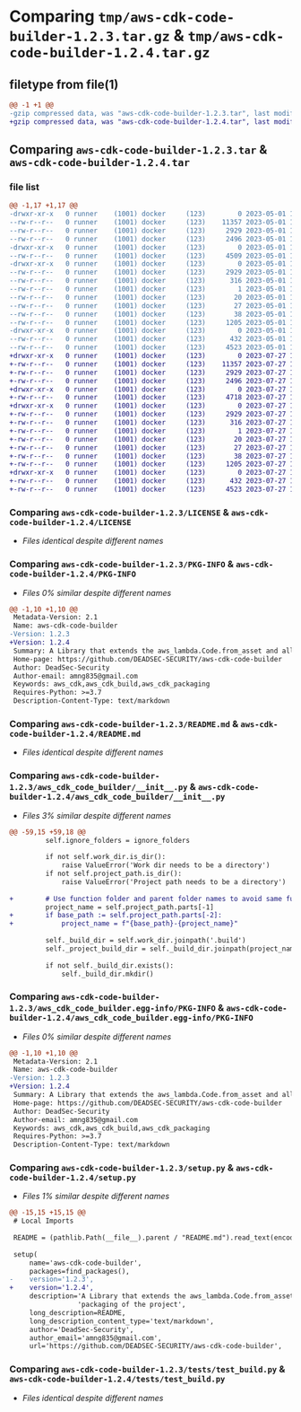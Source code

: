 # Comparing `tmp/aws-cdk-code-builder-1.2.3.tar.gz` & `tmp/aws-cdk-code-builder-1.2.4.tar.gz`

## filetype from file(1)

```diff
@@ -1 +1 @@
-gzip compressed data, was "aws-cdk-code-builder-1.2.3.tar", last modified: Mon May  1 19:30:06 2023, max compression
+gzip compressed data, was "aws-cdk-code-builder-1.2.4.tar", last modified: Thu Jul 27 13:08:08 2023, max compression
```

## Comparing `aws-cdk-code-builder-1.2.3.tar` & `aws-cdk-code-builder-1.2.4.tar`

### file list

```diff
@@ -1,17 +1,17 @@
-drwxr-xr-x   0 runner    (1001) docker     (123)        0 2023-05-01 19:30:06.184984 aws-cdk-code-builder-1.2.3/
--rw-r--r--   0 runner    (1001) docker     (123)    11357 2023-05-01 19:29:50.000000 aws-cdk-code-builder-1.2.3/LICENSE
--rw-r--r--   0 runner    (1001) docker     (123)     2929 2023-05-01 19:30:06.184984 aws-cdk-code-builder-1.2.3/PKG-INFO
--rw-r--r--   0 runner    (1001) docker     (123)     2496 2023-05-01 19:29:50.000000 aws-cdk-code-builder-1.2.3/README.md
-drwxr-xr-x   0 runner    (1001) docker     (123)        0 2023-05-01 19:30:06.180984 aws-cdk-code-builder-1.2.3/aws_cdk_code_builder/
--rw-r--r--   0 runner    (1001) docker     (123)     4509 2023-05-01 19:29:50.000000 aws-cdk-code-builder-1.2.3/aws_cdk_code_builder/__init__.py
-drwxr-xr-x   0 runner    (1001) docker     (123)        0 2023-05-01 19:30:06.184984 aws-cdk-code-builder-1.2.3/aws_cdk_code_builder.egg-info/
--rw-r--r--   0 runner    (1001) docker     (123)     2929 2023-05-01 19:30:06.000000 aws-cdk-code-builder-1.2.3/aws_cdk_code_builder.egg-info/PKG-INFO
--rw-r--r--   0 runner    (1001) docker     (123)      316 2023-05-01 19:30:06.000000 aws-cdk-code-builder-1.2.3/aws_cdk_code_builder.egg-info/SOURCES.txt
--rw-r--r--   0 runner    (1001) docker     (123)        1 2023-05-01 19:30:06.000000 aws-cdk-code-builder-1.2.3/aws_cdk_code_builder.egg-info/dependency_links.txt
--rw-r--r--   0 runner    (1001) docker     (123)       20 2023-05-01 19:30:06.000000 aws-cdk-code-builder-1.2.3/aws_cdk_code_builder.egg-info/requires.txt
--rw-r--r--   0 runner    (1001) docker     (123)       27 2023-05-01 19:30:06.000000 aws-cdk-code-builder-1.2.3/aws_cdk_code_builder.egg-info/top_level.txt
--rw-r--r--   0 runner    (1001) docker     (123)       38 2023-05-01 19:30:06.184984 aws-cdk-code-builder-1.2.3/setup.cfg
--rw-r--r--   0 runner    (1001) docker     (123)     1205 2023-05-01 19:29:50.000000 aws-cdk-code-builder-1.2.3/setup.py
-drwxr-xr-x   0 runner    (1001) docker     (123)        0 2023-05-01 19:30:06.184984 aws-cdk-code-builder-1.2.3/tests/
--rw-r--r--   0 runner    (1001) docker     (123)      432 2023-05-01 19:29:50.000000 aws-cdk-code-builder-1.2.3/tests/__init__.py
--rw-r--r--   0 runner    (1001) docker     (123)     4523 2023-05-01 19:29:50.000000 aws-cdk-code-builder-1.2.3/tests/test_build.py
+drwxr-xr-x   0 runner    (1001) docker     (123)        0 2023-07-27 13:08:08.886946 aws-cdk-code-builder-1.2.4/
+-rw-r--r--   0 runner    (1001) docker     (123)    11357 2023-07-27 13:07:48.000000 aws-cdk-code-builder-1.2.4/LICENSE
+-rw-r--r--   0 runner    (1001) docker     (123)     2929 2023-07-27 13:08:08.886946 aws-cdk-code-builder-1.2.4/PKG-INFO
+-rw-r--r--   0 runner    (1001) docker     (123)     2496 2023-07-27 13:07:48.000000 aws-cdk-code-builder-1.2.4/README.md
+drwxr-xr-x   0 runner    (1001) docker     (123)        0 2023-07-27 13:08:08.886946 aws-cdk-code-builder-1.2.4/aws_cdk_code_builder/
+-rw-r--r--   0 runner    (1001) docker     (123)     4718 2023-07-27 13:07:48.000000 aws-cdk-code-builder-1.2.4/aws_cdk_code_builder/__init__.py
+drwxr-xr-x   0 runner    (1001) docker     (123)        0 2023-07-27 13:08:08.886946 aws-cdk-code-builder-1.2.4/aws_cdk_code_builder.egg-info/
+-rw-r--r--   0 runner    (1001) docker     (123)     2929 2023-07-27 13:08:08.000000 aws-cdk-code-builder-1.2.4/aws_cdk_code_builder.egg-info/PKG-INFO
+-rw-r--r--   0 runner    (1001) docker     (123)      316 2023-07-27 13:08:08.000000 aws-cdk-code-builder-1.2.4/aws_cdk_code_builder.egg-info/SOURCES.txt
+-rw-r--r--   0 runner    (1001) docker     (123)        1 2023-07-27 13:08:08.000000 aws-cdk-code-builder-1.2.4/aws_cdk_code_builder.egg-info/dependency_links.txt
+-rw-r--r--   0 runner    (1001) docker     (123)       20 2023-07-27 13:08:08.000000 aws-cdk-code-builder-1.2.4/aws_cdk_code_builder.egg-info/requires.txt
+-rw-r--r--   0 runner    (1001) docker     (123)       27 2023-07-27 13:08:08.000000 aws-cdk-code-builder-1.2.4/aws_cdk_code_builder.egg-info/top_level.txt
+-rw-r--r--   0 runner    (1001) docker     (123)       38 2023-07-27 13:08:08.886946 aws-cdk-code-builder-1.2.4/setup.cfg
+-rw-r--r--   0 runner    (1001) docker     (123)     1205 2023-07-27 13:07:48.000000 aws-cdk-code-builder-1.2.4/setup.py
+drwxr-xr-x   0 runner    (1001) docker     (123)        0 2023-07-27 13:08:08.886946 aws-cdk-code-builder-1.2.4/tests/
+-rw-r--r--   0 runner    (1001) docker     (123)      432 2023-07-27 13:07:48.000000 aws-cdk-code-builder-1.2.4/tests/__init__.py
+-rw-r--r--   0 runner    (1001) docker     (123)     4523 2023-07-27 13:07:48.000000 aws-cdk-code-builder-1.2.4/tests/test_build.py
```

### Comparing `aws-cdk-code-builder-1.2.3/LICENSE` & `aws-cdk-code-builder-1.2.4/LICENSE`

 * *Files identical despite different names*

### Comparing `aws-cdk-code-builder-1.2.3/PKG-INFO` & `aws-cdk-code-builder-1.2.4/PKG-INFO`

 * *Files 0% similar despite different names*

```diff
@@ -1,10 +1,10 @@
 Metadata-Version: 2.1
 Name: aws-cdk-code-builder
-Version: 1.2.3
+Version: 1.2.4
 Summary: A Library that extends the aws_lambda.Code.from_asset and allows for auto packaging of the project
 Home-page: https://github.com/DEADSEC-SECURITY/aws-cdk-code-builder
 Author: DeadSec-Security
 Author-email: amng835@gmail.com
 Keywords: aws_cdk,aws_cdk_build,aws_cdk_packaging
 Requires-Python: >=3.7
 Description-Content-Type: text/markdown
```

### Comparing `aws-cdk-code-builder-1.2.3/README.md` & `aws-cdk-code-builder-1.2.4/README.md`

 * *Files identical despite different names*

### Comparing `aws-cdk-code-builder-1.2.3/aws_cdk_code_builder/__init__.py` & `aws-cdk-code-builder-1.2.4/aws_cdk_code_builder/__init__.py`

 * *Files 3% similar despite different names*

```diff
@@ -59,15 +59,18 @@
         self.ignore_folders = ignore_folders
 
         if not self.work_dir.is_dir():
             raise ValueError('Work dir needs to be a directory')
         if not self.project_path.is_dir():
             raise ValueError('Project path needs to be a directory')
 
+        # Use function folder and parent folder names to avoid same function folder name colisions
         project_name = self.project_path.parts[-1]
+        if base_path := self.project_path.parts[-2]:
+            project_name = f"{base_path}-{project_name}"
 
         self._build_dir = self.work_dir.joinpath('.build')
         self._project_build_dir = self._build_dir.joinpath(project_name)
 
         if not self._build_dir.exists():
             self._build_dir.mkdir()
```

### Comparing `aws-cdk-code-builder-1.2.3/aws_cdk_code_builder.egg-info/PKG-INFO` & `aws-cdk-code-builder-1.2.4/aws_cdk_code_builder.egg-info/PKG-INFO`

 * *Files 0% similar despite different names*

```diff
@@ -1,10 +1,10 @@
 Metadata-Version: 2.1
 Name: aws-cdk-code-builder
-Version: 1.2.3
+Version: 1.2.4
 Summary: A Library that extends the aws_lambda.Code.from_asset and allows for auto packaging of the project
 Home-page: https://github.com/DEADSEC-SECURITY/aws-cdk-code-builder
 Author: DeadSec-Security
 Author-email: amng835@gmail.com
 Keywords: aws_cdk,aws_cdk_build,aws_cdk_packaging
 Requires-Python: >=3.7
 Description-Content-Type: text/markdown
```

### Comparing `aws-cdk-code-builder-1.2.3/setup.py` & `aws-cdk-code-builder-1.2.4/setup.py`

 * *Files 1% similar despite different names*

```diff
@@ -15,15 +15,15 @@
 # Local Imports
 
 README = (pathlib.Path(__file__).parent / "README.md").read_text(encoding='utf8')
 
 setup(
     name='aws-cdk-code-builder',
     packages=find_packages(),
-    version='1.2.3',
+    version='1.2.4',
     description='A Library that extends the aws_lambda.Code.from_asset and allows for auto '
                 'packaging of the project',
     long_description=README,
     long_description_content_type='text/markdown',
     author='DeadSec-Security',
     author_email='amng835@gmail.com',
     url='https://github.com/DEADSEC-SECURITY/aws-cdk-code-builder',
```

### Comparing `aws-cdk-code-builder-1.2.3/tests/test_build.py` & `aws-cdk-code-builder-1.2.4/tests/test_build.py`

 * *Files identical despite different names*


